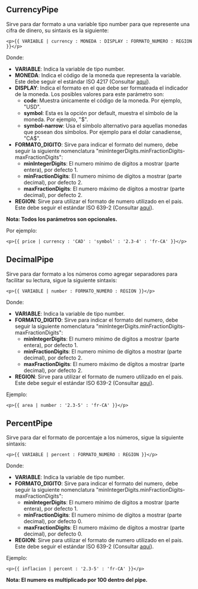 ## CurrencyPipe

Sirve para dar formato a una variable tipo number para que represente una cifra de dinero, su sintaxis es la siguiente:

```
<p>{{ VARIABLE | currency : MONEDA : DISPLAY : FORMATO_NUMERO : REGION }}</p>
```

Donde:

- **VARIABLE**: Indica la variable de tipo number.
- **MONEDA**: Indica el código de la moneda que representa la variable. Este debe seguir el estándar ISO 4217 (Consultar [aquí](https://en.wikipedia.org/wiki/ISO_4217)). 
- **DISPLAY**: Indica el formato en el que debe ser formateada el indicador de la moneda. Los posibles valores para este parámetro son:
	- **code**: Muestra únicamente el código de la moneda. Por ejemplo, "USD".
	- **symbol**: Esta es la opción por default, muestra el símbolo de la moneda. Por ejemplo, "$".
	- **symbol-narrow**: Usa el símbolo alternativo para aquellas monedas que posean dos símbolos. Por ejemplo para el dolar canadiense, "CA$".
- **FORMATO_DIGITO**: Sirve para indicar el formato del numero, debe seguir la siguiente nomenclatura "minIntegerDigits.minFractionDigits-maxFractionDigits":
	- **minIntegerDigits**: El numero mínimo de dígitos a mostrar (parte entera), por defecto 1.
	- **minFractionDigits**: El numero mínimo de dígitos a mostrar (parte decimal), por defecto 2.
	- **maxFractionDigits**: El numero máximo de dígitos a mostrar (parte decimal), por defecto 2.
- **REGION**: Sirve para utilizar el formato de numero utilizado en el pais. Este debe seguir el estándar ISO 639-2 (Consultar [aquí](https://en.wikipedia.org/wiki/List_of_ISO_639-2_codes)).

**Nota: Todos los parámetros son opcionales.**

Por ejemplo:

```
<p>{{ price | currency : 'CAD' : 'symbol' : '2.3-4' : 'fr-CA' }}</p>
```
## DecimalPipe

Sirve para dar formato a los números como agregar separadores para facilitar su lectura, sigue la siguiente sintaxis:

```
<p>{{ VARIABLE | number : FORMATO_NUMERO : REGION }}</p>
```

Donde:

- **VARIABLE**: Indica la variable de tipo number.
- **FORMATO_DIGITO**: Sirve para indicar el formato del numero, debe seguir la siguiente nomenclatura "minIntegerDigits.minFractionDigits-maxFractionDigits":
	- **minIntegerDigits**: El numero mínimo de dígitos a mostrar (parte entera), por defecto 1.
	- **minFractionDigits**: El numero mínimo de dígitos a mostrar (parte decimal), por defecto 2.
	- **maxFractionDigits**: El numero máximo de dígitos a mostrar (parte decimal), por defecto 2.
- **REGION**: Sirve para utilizar el formato de numero utilizado en el pais. Este debe seguir el estándar ISO 639-2 (Consultar [aquí](https://en.wikipedia.org/wiki/List_of_ISO_639-2_codes)).

Ejemplo:

```
<p>{{ area | number : '2.3-5' : 'fr-CA' }}</p>
```
## PercentPipe

Sirve para dar el formato de porcentaje a los números, sigue la siguiente sintaxis:

```
<p>{{ VARIABLE | percent : FORMATO_NUMERO : REGION }}</p>
```

Donde:

- **VARIABLE**: Indica la variable de tipo number.
- **FORMATO_DIGITO**: Sirve para indicar el formato del numero, debe seguir la siguiente nomenclatura "minIntegerDigits.minFractionDigits-maxFractionDigits":
	- **minIntegerDigits**: El numero mínimo de dígitos a mostrar (parte entera), por defecto 1.
	- **minFractionDigits**: El numero mínimo de dígitos a mostrar (parte decimal), por defecto 0.
	- **maxFractionDigits**: El numero máximo de dígitos a mostrar (parte decimal), por defecto 0.
- **REGION**: Sirve para utilizar el formato de numero utilizado en el pais. Este debe seguir el estándar ISO 639-2 (Consultar [aquí](https://en.wikipedia.org/wiki/List_of_ISO_639-2_codes)).

Ejemplo:

```
<p>{{ inflacion | percent : '2.3-5' : 'fr-CA' }}</p>
```

**Nota: El numero es multiplicado por 100 dentro del pipe.**
